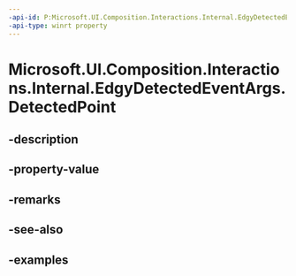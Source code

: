 ```yaml
---
-api-id: P:Microsoft.UI.Composition.Interactions.Internal.EdgyDetectedEventArgs.DetectedPoint
-api-type: winrt property
---
```


# Microsoft.UI.Composition.Interactions.Internal.EdgyDetectedEventArgs.DetectedPoint

<!--
public System.Numerics.Vector3 DetectedPoint { get; }
-->


## -description

## -property-value

## -remarks

## -see-also

## -examples


